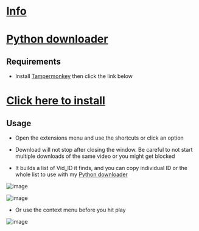 # [Info](https://github.com/PatrickL546/How-to-download-hydrax-abyss.to)

# [Python downloader](https://github.com/PatrickL546/Hydrax-Abyss.to-DownloadHelper-Python)

## Requirements

- Install [Tampermonkey](https://www.tampermonkey.net/) then click the link below

# [Click here to install](https://github.com/PatrickL546/Hydrax-Abyss.to-DownloadHelper/raw/master/Hydrax-Abyss.to-DownloadHelper.user.js)

## Usage

- Open the extensions menu and use the shortcuts or click an option

- Download will not stop after closing the window. Be careful to not start multiple downloads of the same video or you might get blocked

- It builds a list of Vid_ID it finds, and you can copy individual ID or the whole list to use with my [Python downloader](https://github.com/PatrickL546/Hydrax-Abyss.to-DownloadHelper-Python)

![image](https://github.com/PatrickL546/Hydrax-Abyss.to-DownloadHelper-Userscript/assets/75874561/42ba3c1e-b13d-4d1c-9d83-9c8de1ce22a6)

![image](https://github.com/PatrickL546/Hydrax-Abyss.to-DownloadHelper-Userscript/assets/75874561/08c142ae-7374-4781-9da5-a6262a41ba49)

- Or use the context menu before you hit play

![image](https://github.com/PatrickL546/Hydrax-Abyss.to-DownloadHelper-Userscript/assets/75874561/4131228d-af07-4ac9-8942-9bcaf9ddbda0)
